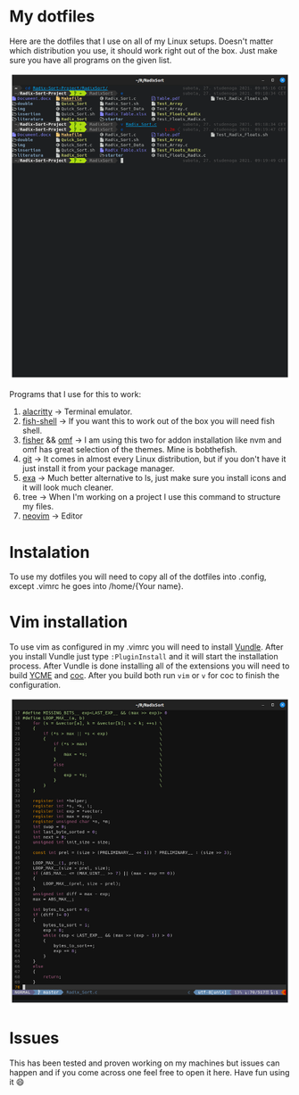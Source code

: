 # My dotfiles

Here are the dotfiles that I use on all of my Linux setups. Doesn't matter which distribution you use, it should work right out of the box. Just make sure you have all programs on the given list.

<img src="pics/Term.png" />

Programs that I use for this to work:
1. [alacritty](https://github.com/alacritty/alacritty) -> Terminal emulator.
2. [fish-shell](https://fishshell.com/) -> If you want this to work out of the box you will need fish shell.
3. [fisher](https://github.com/jorgebucaran/fisher) && [omf](https://github.com/oh-my-fish/oh-my-fish) -> I am using this two for addon installation like nvm and omf has great selection of the themes. Mine is bobthefish.
4. [git](https://git-scm.com/) -> It comes in almost every Linux distribution, but if you don't have it just install it from your package manager.
5. [exa](https://github.com/ogham/exa) -> Much better alternative to ls, just make sure you install icons and it will look much cleaner.
6. tree -> When I'm working on a project I use this command to structure my files.
7. [neovim](https://neovim.io/) -> Editor

# Instalation

To use my dotfiles you will need to copy all of the dotfiles into .config, except .vimrc he goes into /home/{Your name}.

# Vim installation

To use vim as configured in my .vimrc you will need to install [Vundle](https://github.com/VundleVim/Vundle.vim). After you install Vundle just type ```:PluginInstall``` and it will start the installation process. After Vundle is done installing all of the extensions you will need to build [YCME](https://github.com/ycm-core/YouCompleteMe) and [coc](https://github.com/neoclide/coc.nvim).
After you build both run ```vim``` or ```v``` for coc to finish the configuration.

<img src="pics/Editor.png" />

# Issues 
This has been tested and proven working on my machines but issues can happen and if you come across one feel free to open it here. Have fun using it :smile:
